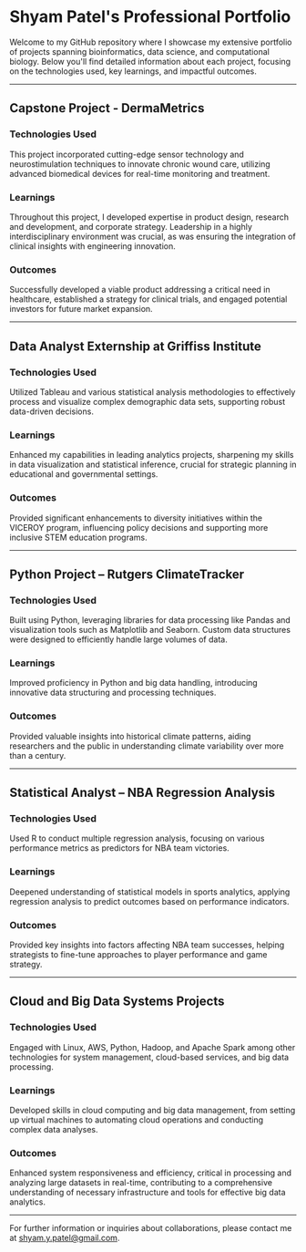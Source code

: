 # Shyam Patel's Professional Portfolio

Welcome to my GitHub repository where I showcase my extensive portfolio of projects spanning bioinformatics, data science, and computational biology. Below you'll find detailed information about each project, focusing on the technologies used, key learnings, and impactful outcomes.

---

## Capstone Project - DermaMetrics

### Technologies Used
This project incorporated cutting-edge sensor technology and neurostimulation techniques to innovate chronic wound care, utilizing advanced biomedical devices for real-time monitoring and treatment.

### Learnings
Throughout this project, I developed expertise in product design, research and development, and corporate strategy. Leadership in a highly interdisciplinary environment was crucial, as was ensuring the integration of clinical insights with engineering innovation.

### Outcomes
Successfully developed a viable product addressing a critical need in healthcare, established a strategy for clinical trials, and engaged potential investors for future market expansion.

---

## Data Analyst Externship at Griffiss Institute

### Technologies Used
Utilized Tableau and various statistical analysis methodologies to effectively process and visualize complex demographic data sets, supporting robust data-driven decisions.

### Learnings
Enhanced my capabilities in leading analytics projects, sharpening my skills in data visualization and statistical inference, crucial for strategic planning in educational and governmental settings.

### Outcomes
Provided significant enhancements to diversity initiatives within the VICEROY program, influencing policy decisions and supporting more inclusive STEM education programs.

---

## Python Project – Rutgers ClimateTracker

### Technologies Used
Built using Python, leveraging libraries for data processing like Pandas and visualization tools such as Matplotlib and Seaborn. Custom data structures were designed to efficiently handle large volumes of data.

### Learnings
Improved proficiency in Python and big data handling, introducing innovative data structuring and processing techniques.

### Outcomes
Provided valuable insights into historical climate patterns, aiding researchers and the public in understanding climate variability over more than a century.

---

## Statistical Analyst – NBA Regression Analysis

### Technologies Used
Used R to conduct multiple regression analysis, focusing on various performance metrics as predictors for NBA team victories.

### Learnings
Deepened understanding of statistical models in sports analytics, applying regression analysis to predict outcomes based on performance indicators.

### Outcomes
Provided key insights into factors affecting NBA team successes, helping strategists to fine-tune approaches to player performance and game strategy.

---

## Cloud and Big Data Systems Projects

### Technologies Used
Engaged with Linux, AWS, Python, Hadoop, and Apache Spark among other technologies for system management, cloud-based services, and big data processing.

### Learnings
Developed skills in cloud computing and big data management, from setting up virtual machines to automating cloud operations and conducting complex data analyses.

### Outcomes
Enhanced system responsiveness and efficiency, critical in processing and analyzing large datasets in real-time, contributing to a comprehensive understanding of necessary infrastructure and tools for effective big data analytics.

---

For further information or inquiries about collaborations, please contact me at [shyam.y.patel@gmail.com](mailto:shyam.y.patel@gmail.com).

<!--
**sshyam7896/sshyam7896** is a ✨ _special_ ✨ repository because its `README.md` (this file) appears on your GitHub profile.

Here are some ideas to get you started:

- 🔭 I’m currently working on ...
- 🌱 I’m currently learning ...
- 👯 I’m looking to collaborate on ...
- 🤔 I’m looking for help with ...
- 💬 Ask me about ...
- 📫 How to reach me: ...
- 😄 Pronouns: ...
- ⚡ Fun fact: ...

# Shyam Patel's Professional Portfolio

Welcome to my GitHub repository where I showcase my extensive portfolio of projects spanning bioinformatics, data science, and computational biology. Below you'll find detailed information about each project, focusing on the technologies used, key learnings, and impactful outcomes.

---

## Capstone Project - DermaMetrics

### Technologies Used
This project incorporated cutting-edge sensor technology and neurostimulation techniques to innovate chronic wound care, utilizing advanced biomedical devices for real-time monitoring and treatment.

### Learnings
Throughout this project, I developed expertise in product design, research and development, and corporate strategy. Leadership in a highly interdisciplinary environment was crucial, as was ensuring the integration of clinical insights with engineering innovation.

### Outcomes
Successfully developed a viable product addressing a critical need in healthcare, established a strategy for clinical trials, and engaged potential investors for future market expansion.

---

## Data Analyst Externship at Griffiss Institute

### Technologies Used
Utilized Tableau and various statistical analysis methodologies to effectively process and visualize complex demographic data sets, supporting robust data-driven decisions.

### Learnings
Enhanced my capabilities in leading analytics projects, sharpening my skills in data visualization and statistical inference, crucial for strategic planning in educational and governmental settings.

### Outcomes
Provided significant enhancements to diversity initiatives within the VICEROY program, influencing policy decisions and supporting more inclusive STEM education programs.

---

## Python Project – Rutgers ClimateTracker

### Technologies Used
Built using Python, leveraging libraries for data processing like Pandas and visualization tools such as Matplotlib and Seaborn. Custom data structures were designed to efficiently handle large volumes of data.

### Learnings
Improved proficiency in Python and big data handling, introducing innovative data structuring and processing techniques.

### Outcomes
Provided valuable insights into historical climate patterns, aiding researchers and the public in understanding climate variability over more than a century.

---

## Statistical Analyst – NBA Regression Analysis

### Technologies Used
Used R to conduct multiple regression analysis, focusing on various performance metrics as predictors for NBA team victories.

### Learnings
Deepened understanding of statistical models in sports analytics, applying regression analysis to predict outcomes based on performance indicators.

### Outcomes
Provided key insights into factors affecting NBA team successes, helping strategists to fine-tune approaches to player performance and game strategy.

---

## Cloud and Big Data Systems Projects

### Technologies Used
Engaged with Linux, AWS, Python, Hadoop, and Apache Spark among other technologies for system management, cloud-based services, and big data processing.

### Learnings
Developed skills in cloud computing and big data management, from setting up virtual machines to automating cloud operations and conducting complex data analyses.

### Outcomes
Enhanced system responsiveness and efficiency, critical in processing and analyzing large datasets in real-time, contributing to a comprehensive understanding of necessary infrastructure and tools for effective big data analytics.

---

For further information or inquiries about collaborations, please contact me at [shyam.y.patel@gmail.com](mailto:shyam.y.patel@gmail.com).

-->
